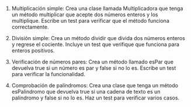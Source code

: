 1. Multiplicación simple: Crea una clase llamada Multiplicadora que tenga un método multiplicar que acepte dos números enteros y los multiplique. Escribe un test para verificar que el método funciona correctamente.

2. División simple: Crea un método dividir que divida dos números enteros y regrese el cociente. Incluye un test que verifique que funciona para enteros positivos.

3. Verificación de números pares: Crea un método llamado esPar que devuelva true si un número es par y false si no lo es. Escribe un test para verificar la funcionalidad.

4. Comprobación de palíndromos: Crea una clase que tenga un método esPalindromo que devuelva true si una cadena de texto es un palíndromo y false si no lo es. Haz un test para verificar varios casos.